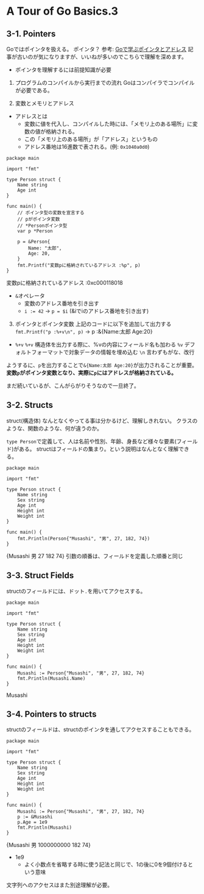 # A Tour of Go Basics.3
## 3-1. Pointers
Goではポインタを扱える。
ポインタ？
参考: [Goで学ぶポインタとアドレス](https://qiita.com/Sekky0905/items/447efa04a95e3fec217f)
記事が古いのが気になりますが、いいねが多いのでこちらで理解を深めます。

- ポインタを理解するには前提知識が必要
1. プログラムのコンパイルから実行までの流れ
Goはコンパイラでコンパイルが必要である。

2. 変数とメモリとアドレス
- アドレスとは
  - 変数に値を代入し、コンパイルした時には、「メモリ上のある場所」に変数の値が格納される。
  - この「メモリ上のある場所」が「アドレス」というもの
  - アドレス番地は16進数で表される。(例: `0x1040a0d0`)

```go:
package main

import "fmt"

type Person struct {
	Name string
	Age int
}

func main() {
	// ポインタ型の変数を宣言する
	// pがポインタ変数
	// *Personポインタ型
	var p *Person

	p = &Person{
		Name: "太郎",
		Age: 20,
	}
	fmt.Printf("変数pに格納されているアドレス :%p", p)
}
```
変数pに格納されているアドレス :0xc000118018

- `&`オペレータ
  - 変数のアドレス番地を引き出す
  - `i := 42` -> `p = $i` (&iでiのアドレス番地を引き出す)

3. ポインタとポインタ変数
上記のコードに以下を追加して出力する
`fmt.Printf("p :%+v\n", p)`
-> p :&{Name:太郎 Age:20}

- `%+v`
`%+v`
構造体を出力する際に、%vの内容にフィールド名も加わる
`%v`
デフォルトフォーマットで対象データの情報を埋め込む
`\n`
言わずもがな、改行

ようするに、`p`を出力することで`&{Name:太郎 Age:20}`が出力されることが重要。
**変数`p`がポインタ変数となり、実際に`p`にはアドレスが格納されている。**

まだ続いているが、こんがらがりそうなので一旦終了。

## 3-2. Structs
struct(構造体)
なんとなくやってる事は分かるけど、理解しきれない。
クラスのような、関数のような、何が違うのか。

`type Person`で定義して、人は名前や性別、年齢、身長など様々な要素(フィールド)がある。
structはフィールドの集まり。という説明はなんとなく理解できる。

```go: struct
package main

import "fmt"

type Person struct {
	Name string
	Sex string
	Age int
	Height int
	Weight int
}

func main() {
	fmt.Println(Person{"Musashi", "男", 27, 182, 74})
}
```
{Musashi 男 27 182 74}
引数の順番は、フィールドを定義した順番と同じ

## 3-3. Struct Fields
structのフィールドには、ドット`.`を用いてアクセスする。

```go: struct(.)
package main

import "fmt"

type Person struct {
	Name string
	Sex string
	Age int
	Height int
	Weight int
}

func main() {
	Musashi := Person{"Musashi", "男", 27, 182, 74}
	fmt.Println(Musashi.Name)
}
```
Musashi

## 3-4. Pointers to structs
structのフィールドは、structのポインタを通してアクセスすることもできる。

```go: Pointers to structs
package main

import "fmt"

type Person struct {
	Name string
	Sex string
	Age int
	Height int
	Weight int
}

func main() {
	Musashi := Person{"Musashi", "男", 27, 182, 74}
	p := &Musashi
	p.Age = 1e9
	fmt.Println(Musashi)
}
```
{Musashi 男 1000000000 182 74}

- 1e9
  - よく小数点を省略する時に使う記法と同じで、1の後に0を9個付けるという意味

文字列へのアクセスはまた別途理解が必要。
